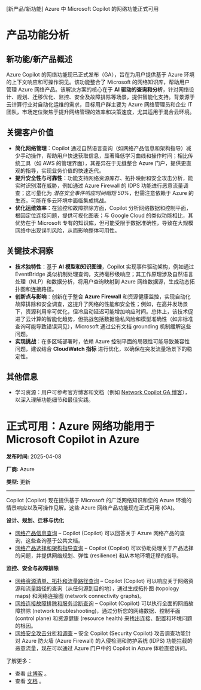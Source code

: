 
<!-- AI_TASK_START: AI标题翻译 -->
[新产品/新功能] Azure 中 Microsoft Copilot 的网络功能正式可用

<!-- AI_TASK_END: AI标题翻译 -->


<!-- AI_TASK_START: AI竞争分析 -->
# 产品功能分析

## 新功能/新产品概述  
Azure Copilot 的网络功能现已正式发布（GA），旨在为用户提供基于 Azure 环境的上下文响应和可操作洞见。该功能整合了 Microsoft 的网络知识库，帮助用户管理 Azure 网络产品。该解决方案的核心在于 **AI 驱动的查询和分析**，针对网络设计、规划、迁移优化、监控、安全及故障排除等场景，提供智能化支持。背景源于云计算行业对自动化运维的需求，目标用户群主要为 Azure 网络管理员和企业 IT 团队，市场定位聚焦于提升网络管理的效率和决策速度，尤其适用于混合云环境。

## 关键客户价值  
- **简化网络管理**：Copilot 通过自然语言查询（如网络产品信息和架构指导）减少手动操作，帮助用户快速获取信息，显著降低学习曲线和操作时间；相比传统工具（如 AWS 的管理界面），其差异在于无缝整合 Azure 门户，提供更直观的指导，实现业务价值的快速迭代。  
- **提升安全性与可靠性**：功能支持网络资源库存、拓扑映射和安全攻击分析，能实时识别潜在威胁，例如通过 Azure Firewall 的 IDPS 功能进行恶意流量调查；这可量化为 _潜在安全事件响应时间缩短 50%_，但需注意依赖于 Azure 的生态，可能在多云环境中面临集成挑战。  
- **优化运维效率**：在监控和故障排除方面，Copilot 分析网络数据和控制平面，根因定位连接问题，提供可视化图表；与 Google Cloud 的类似功能相比，其优势在于 Microsoft 专有的知识库，但可能受限于数据准确性，导致在大规模网络中出现误判风险，从而影响整体可用性。

## 关键技术洞察  
- **技术独特性**：基于 **AI 模型和知识图谱**，Copilot 实现事件驱动架构，例如通过 EventBridge 类似机制处理查询，支持毫秒级响应；其工作原理涉及自然语言处理（NLP）和数据分析，将用户查询映射到 Azure 网络数据源，生成动态拓扑图和连接路径。  
- **创新点与影响**：创新在于整合 **Azure Firewall** 和资源健康监控，实现自动化故障排除和安全调查，这提升了网络的性能和安全性；例如，在高并发场景下，资源利用率可优化，但冷启动延迟可能增加响应时间。总体上，该技术促进了云计算的智能化趋势，但挑战包括数据隐私风险和模型准确性（如非标准查询可能导致错误洞见），Microsoft 通过公有文档 grounding 机制缓解这些问题。  
- **实现挑战**：在多区域部署时，依赖 Azure 控制平面的局限性可能导致兼容性问题，建议结合 **CloudWatch 指标** 进行优化，以确保在突发流量场景下的稳定性。

## 其他信息  
- 学习资源：用户可参考官方博客和文档（例如 [Network Copilot GA 博客](https://aka.ms/NetworkCopilotGABlog)），以深入理解功能细节和最佳实践。

<!-- AI_TASK_END: AI竞争分析 -->


<!-- AI_TASK_START: AI全文翻译 -->
# 正式可用：Azure 网络功能用于 Microsoft Copilot in Azure

**发布时间:** 2025-04-08

**厂商:** Azure

**类型:** 更新

---

Copilot (Copilot) 现在提供基于 Microsoft 的广泛网络知识和您的 Azure 环境的情景响应以及可操作见解。这些 Azure 网络产品功能现在正式可用 (GA)。

**设计、规划、迁移与优化**

- [网络产品信息查询](https://learn.microsoft.com/en-us/azure/copilot/network-management#information) – Copilot (Copilot) 可以回答关于 Azure 网络产品的查询，这些查询基于公共文档。
- [网络产品选择和架构指导查询](https://learn.microsoft.com/en-us/azure/copilot/network-management#selection) – Copilot (Copilot) 可以协助处理关于产品选择的问题，并提供网络规划、弹性 (resilience) 和从本地环境迁移的指导。

**监控、安全与故障排除**

- [网络资源清单、拓扑和流量路径查询](https://learn.microsoft.com/en-us/azure/copilot/network-management#inventory) – Copilot (Copilot) 可以响应关于网络资源和流量路径的查询（从任何源到目的地），通过生成拓扑图 (topology maps) 和网络连接图 (network connectivity graphs)。
- [网络连接故障排除和服务诊断查询](https://learn.microsoft.com/en-us/azure/copilot/network-management#troubleshoot) – Copilot (Copilot) 可以执行全面的网络故障排除 (network troubleshooting)，通过分析您的网络数据、控制平面 (control plane) 和资源健康 (resource health) 来找出连接、配置和环境问题的根因。
- [网络安全攻击分析和调查](https://learn.microsoft.com/en-us/azure/firewall/firewall-copilot) – 安全 Copilot (Security Copilot) 攻击调查功能针对 Azure 防火墙 (Azure Firewall) 的入侵检测和防护系统 (IDPS) 功能拦截的恶意流量，现在可以通过 Azure 门户中的 Copilot in Azure 体验直接访问。

了解更多：
- 查看 [此博客](https://aka.ms/NetworkCopilotGABlog) 。
- 查看 [文档](https://learn.microsoft.com/en-us/azure/copilot/network-management) 。

<!-- AI_TASK_END: AI全文翻译 -->

